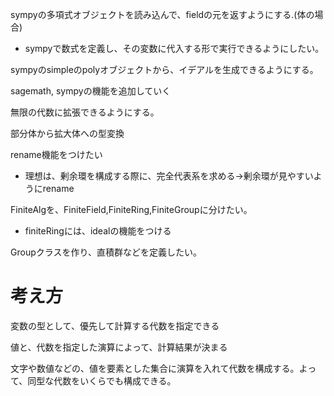 sympyの多項式オブジェクトを読み込んで、fieldの元を返すようにする.(体の場合)
- sympyで数式を定義し、その変数に代入する形で実行できるようにしたい。

sympyのsimpleのpolyオブジェクトから、イデアルを生成できるようにする。

sagemath, sympyの機能を追加していく

無限の代数に拡張できるようにする。

部分体から拡大体への型変換

rename機能をつけたい
- 理想は、剰余環を構成する際に、完全代表系を求める->剰余環が見やすいようにrename

FiniteAlgを、FiniteField,FiniteRing,FiniteGroupに分けたい。
- finiteRingには、idealの機能をつける

Groupクラスを作り、直積群などを定義したい。

# 考え方

変数の型として、優先して計算する代数を指定できる

値と、代数を指定した演算によって、計算結果が決まる

文字や数値などの、値を要素とした集合に演算を入れて代数を構成する。よって、同型な代数をいくらでも構成できる。
